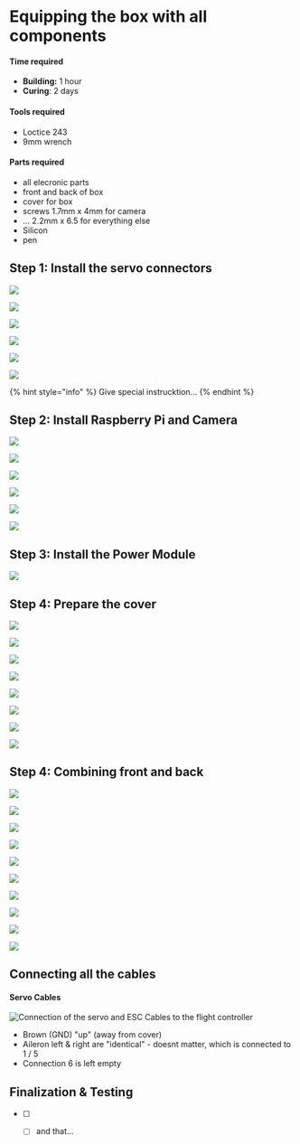 # Equipping the box with all components



#### Time required

* **Building:** 1 hour
* **Curing**: 2 days

#### Tools required

* Loctice 243
* 9mm wrench

#### Parts required

* all elecronic parts
* front and back of box
* cover for box
* screws 1.7mm x 4mm for camera
* ... 2.2mm x 6.5 for everything else
* Silicon 
* pen

## Step 1: Install the servo connectors

![](../../.gitbook/assets/m-plug%201.jpg)

![](../../.gitbook/assets/m-plug%202.jpg)



![](../../.gitbook/assets/m-plug%203.jpg)



![](../../.gitbook/assets/m-plug%204.jpg)





![](../../.gitbook/assets/m-plug%206.jpg)



![](../../.gitbook/assets/m-plug%207.jpg)

{% hint style="info" %}
Give special instrucktion... 
{% endhint %}

## Step 2: Install Raspberry Pi and Camera

![](../../.gitbook/assets/picam-1.jpg)



![](../../.gitbook/assets/PiCam%202.jpg)



![](../../.gitbook/assets/PiCam%203.jpg)



![](../../.gitbook/assets/PiCam%204.jpg)



![](../../.gitbook/assets/PiCam%205.jpg)



![](../../.gitbook/assets/PiCam%206.jpg)



## Step 3: Install the Power Module

![](../../.gitbook/assets/PowerModule%201.jpg)



## Step 4: Prepare the cover

![](../../.gitbook/assets/Cover%201.jpg)



![](../../.gitbook/assets/Cover%202.jpg)



![](../../.gitbook/assets/Cover%203.jpg)



![](../../.gitbook/assets/Cover%204.jpg)



![](../../.gitbook/assets/Cover%20Antenna%201.jpg)



![](../../.gitbook/assets/Cover%20Antenna%202.jpg)



![](../../.gitbook/assets/Cover%20Antenna%204.jpg)



![](../../.gitbook/assets/Cover%20Antenna%205.jpg)



## Step 4: Combining front and back

![](../../.gitbook/assets/Box%20combine%20parts%201.jpg)



![](../../.gitbook/assets/Box%20combine%20parts%202.jpg)



![](../../.gitbook/assets/Box%20combine%20parts%203.jpg)



![](../../.gitbook/assets/box-combine-parts-4.jpg)



![](../../.gitbook/assets/box-combine-parts-5.jpg)



![](../../.gitbook/assets/box-combine-parts-6.jpg)



![](../../.gitbook/assets/box-combine-parts-7.jpg)

![](../../.gitbook/assets/pixracer-connections-servo%20%281%29.jpg)

![](../../.gitbook/assets/box-combine-parts-8.jpg)



![](../../.gitbook/assets/box-combine-parts-9.jpg)



## Connecting all the cables

#### Servo Cables

![Connection of the servo and ESC Cables to the flight controller](../../.gitbook/assets/pixracer-connections-servo.jpg)

* Brown \(GND\) "up" \(away from cover\)
* Aileron left & right are "identical" - doesnt matter, which is connected to 1 / 5
* Connection 6 is left empty

## Finalization & Testing

* [ ] * [ ] and that...

